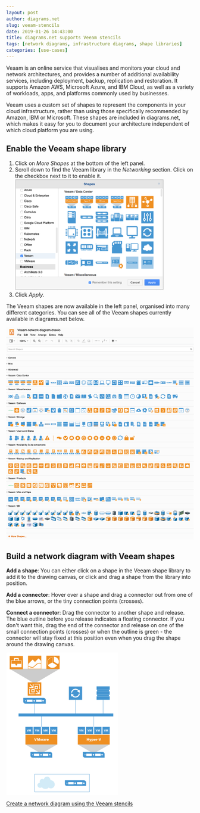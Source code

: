 ```yaml
---
layout: post
author: diagrams.net
slug: veeam-stencils
date: 2019-01-26 14:43:00
title: diagrams.net supports Veeam stencils
tags: [network diagrams, infrastructure diagrams, shape libraries]
categories: [use-cases]
---
```

Veaam is an online service that visualises and monitors your cloud and network architectures, and provides a number of additional availability services, including deployment, backup, replication and restoration. It supports Amazon AWS, Microsoft Azure, and IBM Cloud, as well as a variety of workloads, apps, and platforms commonly used by businesses.

Veeam uses a custom set of shapes to represent the components in your cloud infrastructure, rather than using those specifically recommended by Amazon, IBM or Microsoft. These shapes are included in diagrams.net, which makes it easy for you to document your architecture independent of which cloud platform you are using.

## Enable the Veeam shape library

1. Click on _More Shapes_ at the bottom of the left panel.
2. Scroll down to find the Veeam library in the _Networking_ section. Click on the checkbox next to it to enable it.
   <br /><img src="/assets/img/blog/veeam-shape-library-enable.png" style="width=100%;max-width:400px;height:auto;" alt="Enable the Veeam shape library">
3. Click _Apply_.

The Veeam shapes are now available in the left panel, organised into many different categories. You can see all of the Veeam shapes currently available in diagrams.net below.

<img src="/assets/img/blog/veeam-shape-library.png" style="max-width:100%;height:auto;" alt="Veeam shapes are organised into multiple groups">

## Build a network diagram with Veeam shapes

**Add a shape**: You can either click on a shape in the Veeam shape library to add it to the drawing canvas, or click and drag a shape from the library into position.

**Add a connector**: Hover over a shape and drag a connector out from one of the blue arrows, or the tiny connection points (crosses).

**Connect a connector**: Drag the connector to another shape and release. The blue outline before you release indicates a floating connector. If you don't want this, drag the end of the connector and release on one of the small connection points (crosses) or when the outline is green - the connector will stay fixed at this position even when you drag the shape around the drawing canvas.

<img src="/assets/img/blog/veaam-network-diagram.png" style="width=100%;max-width:300px;height:auto;" alt="A simple network using the Veeam shape library" align="center">

[Create a network diagram using the Veeam stencils](https://app.diagrams.net/?splash=0&libs=veeam)
